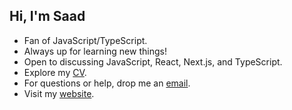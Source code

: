 ## Hi, I'm Saad 

- Fan of JavaScript/TypeScript.
- Always up for learning new things!
- Open to discussing JavaScript, React, Next.js, and TypeScript.
- Explore my [CV](https://docs.google.com/document/d/1pF2V1SJlKJWsIUARQiJ6rf6X-uFd3kVxMd8ZS30ruZ4/edit?usp=sharing).
- For questions or help, drop me an [email](mailto:saadfarhan347@gmail.com).
- Visit my [website](https://saadfarhan-bio.vercel.app).
